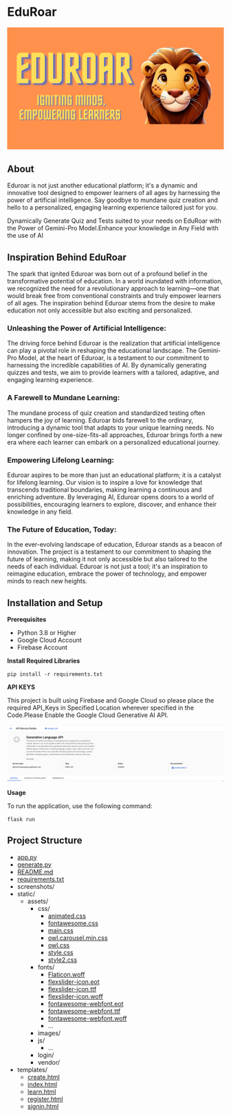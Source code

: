# EduRoar

![Img](screenshots/eduroar.png)

## About

Eduroar is not just another educational platform; it's a dynamic and innovative tool designed to empower learners of all ages by harnessing the power of artificial intelligence. Say goodbye to mundane quiz creation and hello to a personalized, engaging learning experience tailored just for you.

Dynamically Generate Quiz and Tests suited to your needs on EduRoar with the Power of Gemini-Pro Model.Enhance your knowledge in Any Field with the use of AI

## Inspiration Behind EduRoar

The spark that ignited Eduroar was born out of a profound belief in the transformative potential of education. In a world inundated with information, we recognized the need for a revolutionary approach to learning—one that would break free from conventional constraints and truly empower learners of all ages. The inspiration behind Eduroar stems from the desire to make education not only accessible but also exciting and personalized.

### Unleashing the Power of Artificial Intelligence:
The driving force behind Eduroar is the realization that artificial intelligence can play a pivotal role in reshaping the educational landscape. The Gemini-Pro Model, at the heart of Eduroar, is a testament to our commitment to harnessing the incredible capabilities of AI. By dynamically generating quizzes and tests, we aim to provide learners with a tailored, adaptive, and engaging learning experience.

### A Farewell to Mundane Learning:
The mundane process of quiz creation and standardized testing often hampers the joy of learning. Eduroar bids farewell to the ordinary, introducing a dynamic tool that adapts to your unique learning needs. No longer confined by one-size-fits-all approaches, Eduroar brings forth a new era where each learner can embark on a personalized educational journey.

### Empowering Lifelong Learning:
Eduroar aspires to be more than just an educational platform; it is a catalyst for lifelong learning. Our vision is to inspire a love for knowledge that transcends traditional boundaries, making learning a continuous and enriching adventure. By leveraging AI, Eduroar opens doors to a world of possibilities, encouraging learners to explore, discover, and enhance their knowledge in any field.

### The Future of Education, Today:
In the ever-evolving landscape of education, Eduroar stands as a beacon of innovation. The project is a testament to our commitment to shaping the future of learning, making it not only accessible but also tailored to the needs of each individual. Eduroar is not just a tool; it's an inspiration to reimagine education, embrace the power of technology, and empower minds to reach new heights.

## Installation and Setup

**Prerequisites**
- Python 3.8 or Higher
- Google Cloud Account 
- Firebase Account

**Install Required Libraries**
```
pip install -r requirements.txt
```

**API KEYS**

This project is built using Firebase and Google Cloud so please place the required API_Keys in Specified Location wherever specified in the Code.Please Enable the Google Cloud Generative AI API.

![Img2](/screenshots/img1.png)

**Usage**

To run the application, use the following command:
```
flask run
```



## Project Structure

- [app.py](app.py)
- [generate.py](generate.py)
- [README.md](README.md)
- [requirements.txt](requirements.txt)
- screenshots/
- static/
    - assets/
        - css/
            - [animated.css](static/assets/css/animated.css)
            - [fontawesome.css](static/assets/css/fontawesome.css)
            - [main.css](static/assets/css/main.css)
            - [owl.carousel.min.css](static/assets/css/owl.carousel.min.css)
            - [owl.css](static/assets/css/owl.css)
            - [style.css](static/assets/css/style.css)
            - [style2.css](static/assets/css/style2.css)
        - fonts/
            - [Flaticon.woff](static/assets/fonts/Flaticon.woff)
            - [flexslider-icon.eot](static/assets/fonts/flexslider-icon.eot)
            - [flexslider-icon.ttf](static/assets/fonts/flexslider-icon.ttf)
            - [flexslider-icon.woff](static/assets/fonts/flexslider-icon.woff)
            - [fontawesome-webfont.eot](static/assets/fonts/fontawesome-webfont.eot)
            - [fontawesome-webfont.ttf](static/assets/fonts/fontawesome-webfont.ttf)
            - [fontawesome-webfont.woff](static/assets/fonts/fontawesome-webfont.woff)
            - ...
        - images/
        - js/
            - ...
        - login/
        - vendor/
- templates/
    - [create.html](templates/create.html)
    - [index.html](templates/index.html)
    - [learn.html](templates/learn.html)
    - [register.html](templates/register.html)
    - [signin.html](templates/signin.html)


